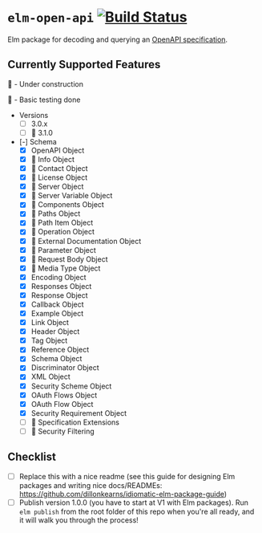 # `elm-open-api` [![Build Status](https://github.com/wolfadex/elm-open-api/workflows/CI/badge.svg)](https://github.com/wolfadex/elm-open-api/actions?query=branch%3Amain)

Elm package for decoding and querying an [OpenAPI specification](https://www.openapis.org/).

## Currently Supported Features

🚧 - Under construction

🧪 - Basic testing done

- Versions
  - [ ] 3.0.x
  - [ ] 🚧 3.1.0
- [-] Schema
  - [x] OpenAPI Object
  - [x] 🧪 Info Object
  - [x] 🧪 Contact Object
  - [x] 🧪 License Object
  - [x] 🧪 Server Object
  - [x] 🧪 Server Variable Object
  - [x] 🧪 Components Object
  - [x] 🧪 Paths Object
  - [x] 🧪 Path Item Object
  - [x] 🧪 Operation Object
  - [x] 🧪 External Documentation Object
  - [x] 🧪 Parameter Object
  - [x] 🧪 Request Body Object
  - [x] 🧪 Media Type Object
  - [x] Encoding Object
  - [x] Responses Object
  - [x] Response Object
  - [x] Callback Object
  - [x] Example Object
  - [x] Link Object
  - [x] Header Object
  - [x] Tag Object
  - [x] Reference Object
  - [x] Schema Object
  - [x] Discriminator Object
  - [x] XML Object
  - [x] Security Scheme Object
  - [x] OAuth Flows Object
  - [x] OAuth Flow Object
  - [x] Security Requirement Object
  - [ ] 🚧 Specification Extensions
  - [ ] 🚧 Security Filtering

## Checklist

- [ ] Replace this with a nice readme (see this guide for designing Elm packages and writing nice docs/READMEs: <https://github.com/dillonkearns/idiomatic-elm-package-guide>)
- [ ] Publish version 1.0.0 (you have to start at V1 with Elm packages). Run `elm publish` from the root folder of this repo when you're all ready, and it will walk you through the process!
